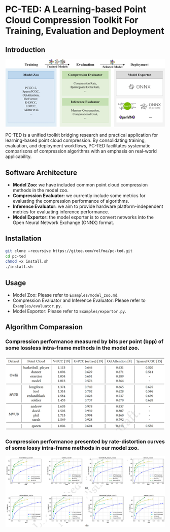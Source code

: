 # PC-TED: A Learning-based Point Cloud Compression Toolkit For Training, Evaluation and Deployment

## Introduction

![](./assets/fig_overview.jpg)

PC-TED is a unified toolkit bridging research and practical application for learning-based point cloud compression. By consolidating training, evaluation, and deployment workflows, PC-TED facilitates systematic comparisons of compression algorithms with an emphasis on real-world applicability.

## Software Architecture

- **Model Zoo:** we have included common point cloud compression methods in the model zoo.
- **Compression Evaluator:** we currently include some metrics for evaluating the compression performance of algorithms.
- **Inference Evaluator:** we aim to provide hardware platform-independent metrics for evaluating inference performance.
- **Model Exportor:** the model exporter is to convert networks into the Open Neural Network Exchange (ONNX) format.

## Installation
```bash
git clone —recursive https://gitee.com/rolfma/pc-ted.git
cd pc-ted
chmod +x install.sh
./install.sh
```

## Usage
- Model Zoo: Please refer to `Examples/model_zoo.md`.
- Compression Evaluator and Inference Evaluator: Please refer to `Examples/evaluator.py`.
- Model Exportor: Please refer to `Examples/exportor.py`.

## Algorithm Comparasion
### Compression performance measured by bits per point (bpp) of some lossless intra-frame methods in the model zoo.
![](./assets/lossless.jpg)
### Compression performance presented by rate-distortion curves of some lossy intra-frame methods in our model zoo.
![](./assets/lossy.jpg)




